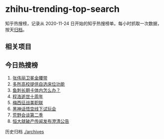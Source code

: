 # zhihu-trending-top-search

知乎热搜榜，记录从 2020-11-24
日开始的知乎热搜榜单。每小时抓取一次数据，按天[归档](./archives)。

## 相关项目

## 今日热搜榜

<!-- BEGIN -->
<!-- 最后更新时间 Mon Aug 21 2023 15:06:56 GMT+0800 (China Standard Time) -->

1. [张伟丽卫冕金腰带](https://www.zhihu.com/search?q=张伟丽卫冕金腰带)
1. [多所高校提供自选床位功能](https://www.zhihu.com/search?q=多所高校提供自选床位功能)
1. [鱼刺长期卡体内怎么办？](https://www.zhihu.com/search?q=鱼刺长期卡体内怎么办？)
1. [程浩逝世十周年](https://www.zhihu.com/search?q=程浩逝世十周年)
1. [梅西征战美职联](https://www.zhihu.com/search?q=梅西征战美职联)
1. [黑神话悟空线下试玩会](https://www.zhihu.com/search?q=黑神话悟空线下试玩会)
1. [荒野会谈第二季](https://www.zhihu.com/search?q=荒野会谈第二季)
1. [恒大就破产传闻发布澄清公告](https://www.zhihu.com/search?q=恒大就破产传闻发布澄清公告)

<!-- END -->

历史归档 [./archives](./archives)
